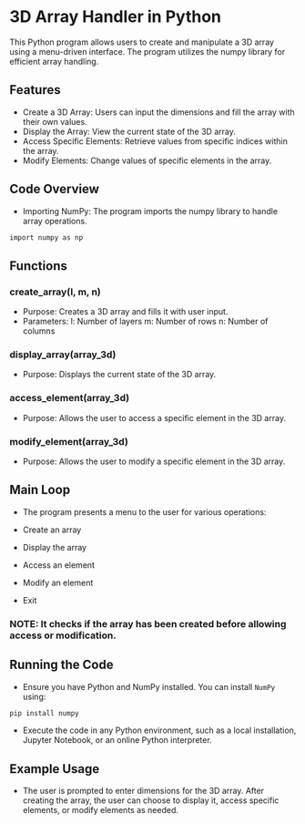 # 3D Array Handler in Python

This Python program allows users to create and manipulate a 3D array using a menu-driven interface. The program utilizes the numpy library for efficient array handling.

## Features

- Create a 3D Array: Users can input the dimensions and fill the array with their own values.
- Display the Array: View the current state of the 3D array.
- Access Specific Elements: Retrieve values from specific indices within the array.
- Modify Elements: Change values of specific elements in the array.

## Code Overview

- Importing NumPy: The program imports the numpy library to handle array operations.
```bash
import numpy as np
```

## Functions

### create_array(l, m, n)

- Purpose: Creates a 3D array and fills it with user input.
- Parameters:
l: Number of layers
m: Number of rows
n: Number of columns

### display_array(array_3d)

- Purpose: Displays the current state of the 3D array.

### access_element(array_3d)

- Purpose: Allows the user to access a specific element in the 3D array.

### modify_element(array_3d)

- Purpose: Allows the user to modify a specific element in the 3D array.

## Main Loop

- The program presents a menu to the user for various operations:

- Create an array
- Display the array
- Access an element
- Modify an element
- Exit
### NOTE: It checks if the array has been created before allowing access or modification.

## Running the Code

- Ensure you have Python and NumPy installed. You can install `NumPy` using: 
```bash 
pip install numpy
```

- Execute the code in any Python environment, such as a local installation, Jupyter Notebook, or an online Python interpreter.

## Example Usage

- The user is prompted to enter dimensions for the 3D array. After creating the array, the user can choose to display it, access specific elements, or modify elements as needed.